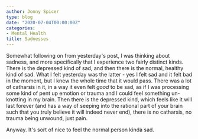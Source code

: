 ```yaml
---
author: Jonny Spicer
type: blog
date: "2020-07-04T00:00:00Z"
categories:
- Mental Health
title: Sadnesses
---
```

Somewhat following on from yesterday's post, I was thinking about sadness, and more specifically that I experience two fairly distinct kinds. There is the depressed kind of sad, and then there is the normal,
healthy kind of sad. What I felt yesterday was the latter - yes I felt sad and it felt bad in the moment, but I knew the whole time that it would pass. There was a lot of catharsis in it, in a way it even felt
*good* to be sad, as if I was processing some kind of pent up emotion or trauma and I could feel something un-knotting in my brain. Then there is the depressed kind, which feels like it will last forever (and
has a way of seeping into the rational part of your brain such that you truly believe it will indeed never end), there is no catharsis, no trauma being unwound, just pain.

Anyway. It's sort of nice to feel the normal person kinda sad.
